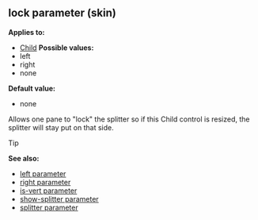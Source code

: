 ## lock parameter (skin)

<!-- -->
**Applies to:**
+   [Child](/ref/skin/control/child.md) <!-- -->
**Possible values:**
+   left
+   right
+   none
<!-- -->
**Default value:**
+   none


Allows one pane to "lock" the splitter so if this Child
control is resized, the splitter will stay put on that side.

> [!TIP] 
> **See also:**
> +   [left parameter](/ref/skin/param/left.md) 
> +   [right parameter](/ref/skin/param/right.md) 
> +   [is-vert parameter](/ref/skin/param/is-vert.md) 
> +   [show-splitter parameter](/ref/skin/param/show-splitter.md) 
> +   [splitter parameter](/ref/skin/param/splitter.md) 